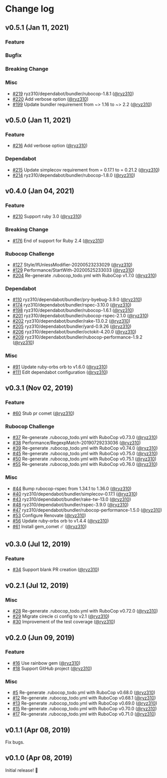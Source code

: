 # Change log

## v0.5.1 (Jan 11, 2021)

### Feature
### Bugfix
### Breaking Change
### Misc

* [#219](https://github.com/ryz310/pr_comet/pull/219) ryz310/dependabot/bundler/rubocop-1.8.1 ([@ryz310](https://github.com/ryz310))
* [#220](https://github.com/ryz310/pr_comet/pull/220) Add verbose option ([@ryz310](https://github.com/ryz310))
* [#199](https://github.com/ryz310/pr_comet/pull/199) Update bundler requirement from ~> 1.16 to ~> 2.2 ([@ryz310](https://github.com/ryz310))

## v0.5.0 (Jan 11, 2021)

### Feature

* [#216](https://github.com/ryz310/pr_comet/pull/216) Add verbose option ([@ryz310](https://github.com/ryz310))

### Dependabot

* [#215](https://github.com/ryz310/pr_comet/pull/215) Update simplecov requirement from = 0.17.1 to = 0.21.2 ([@ryz310](https://github.com/ryz310))
* [#214](https://github.com/ryz310/pr_comet/pull/214) ryz310/dependabot/bundler/rubocop-1.8.0 ([@ryz310](https://github.com/ryz310))

## v0.4.0 (Jan 04, 2021)

### Feature

* [#210](https://github.com/ryz310/pr_comet/pull/210) Support ruby 3.0 ([@ryz310](https://github.com/ryz310))

### Breaking Change

* [#176](https://github.com/ryz310/pr_comet/pull/176) End of support for Ruby 2.4 ([@ryz310](https://github.com/ryz310))

### Rubocop Challenge

* [#127](https://github.com/ryz310/pr_comet/pull/127) Style/IfUnlessModifier-20200523233029 ([@ryz310](https://github.com/ryz310))
* [#129](https://github.com/ryz310/pr_comet/pull/129) Performance/StartWith-20200525233033 ([@ryz310](https://github.com/ryz310))
* [#204](https://github.com/ryz310/pr_comet/pull/204) Re-generate .rubocop_todo.yml with RuboCop v1.7.0 ([@ryz310](https://github.com/ryz310))

### Dependabot

* [#110](https://github.com/ryz310/pr_comet/pull/110) ryz310/dependabot/bundler/pry-byebug-3.9.0 ([@ryz310](https://github.com/ryz310))
* [#174](https://github.com/ryz310/pr_comet/pull/174) ryz310/dependabot/bundler/rspec-3.10.0 ([@ryz310](https://github.com/ryz310))
* [#198](https://github.com/ryz310/pr_comet/pull/198) ryz310/dependabot/bundler/rubocop-1.6.1 ([@ryz310](https://github.com/ryz310))
* [#201](https://github.com/ryz310/pr_comet/pull/201) ryz310/dependabot/bundler/rubocop-rspec-2.1.0 ([@ryz310](https://github.com/ryz310))
* [#202](https://github.com/ryz310/pr_comet/pull/202) ryz310/dependabot/bundler/rake-13.0.2 ([@ryz310](https://github.com/ryz310))
* [#205](https://github.com/ryz310/pr_comet/pull/205) ryz310/dependabot/bundler/yard-0.9.26 ([@ryz310](https://github.com/ryz310))
* [#206](https://github.com/ryz310/pr_comet/pull/206) ryz310/dependabot/bundler/octokit-4.20.0 ([@ryz310](https://github.com/ryz310))
* [#209](https://github.com/ryz310/pr_comet/pull/209) ryz310/dependabot/bundler/rubocop-performance-1.9.2 ([@ryz310](https://github.com/ryz310))

### Misc

* [#91](https://github.com/ryz310/pr_comet/pull/91) Update ruby-orbs orb to v1.6.0 ([@ryz310](https://github.com/ryz310))
* [#111](https://github.com/ryz310/pr_comet/pull/111) Edit dependabot configuration ([@ryz310](https://github.com/ryz310))

## v0.3.1 (Nov 02, 2019)

### Feature

* [#60](https://github.com/ryz310/pr_comet/pull/60) Stub pr comet ([@ryz310](https://github.com/ryz310))

### Rubocop Challenge

* [#37](https://github.com/ryz310/pr_comet/pull/37) Re-generate .rubocop_todo.yml with RuboCop v0.73.0 ([@ryz310](https://github.com/ryz310))
* [#38](https://github.com/ryz310/pr_comet/pull/38) Performance/RegexpMatch-20190729233036 ([@ryz310](https://github.com/ryz310))
* [#39](https://github.com/ryz310/pr_comet/pull/39) Re-generate .rubocop_todo.yml with RuboCop v0.74.0 ([@ryz310](https://github.com/ryz310))
* [#45](https://github.com/ryz310/pr_comet/pull/45) Re-generate .rubocop_todo.yml with RuboCop v0.75.0 ([@ryz310](https://github.com/ryz310))
* [#50](https://github.com/ryz310/pr_comet/pull/50) Re-generate .rubocop_todo.yml with RuboCop v0.75.1 ([@ryz310](https://github.com/ryz310))
* [#55](https://github.com/ryz310/pr_comet/pull/55) Re-generate .rubocop_todo.yml with RuboCop v0.76.0 ([@ryz310](https://github.com/ryz310))

### Misc

* [#44](https://github.com/ryz310/pr_comet/pull/44) Bump rubocop-rspec from 1.34.1 to 1.36.0 ([@ryz310](https://github.com/ryz310))
* [#40](https://github.com/ryz310/pr_comet/pull/40) ryz310/dependabot/bundler/simplecov-0.17.1 ([@ryz310](https://github.com/ryz310))
* [#43](https://github.com/ryz310/pr_comet/pull/43) ryz310/dependabot/bundler/rake-tw-13.0 ([@ryz310](https://github.com/ryz310))
* [#48](https://github.com/ryz310/pr_comet/pull/48) ryz310/dependabot/bundler/rspec-3.9.0 ([@ryz310](https://github.com/ryz310))
* [#47](https://github.com/ryz310/pr_comet/pull/47) ryz310/dependabot/bundler/rubocop-performance-1.5.0 ([@ryz310](https://github.com/ryz310))
* [#53](https://github.com/ryz310/pr_comet/pull/53) Configure Renovate ([@ryz310](https://github.com/ryz310))
* [#56](https://github.com/ryz310/pr_comet/pull/56) Update ruby-orbs orb to v1.4.4 ([@ryz310](https://github.com/ryz310))
* [#61](https://github.com/ryz310/pr_comet/pull/61) Install gem_comet :comet: ([@ryz310](https://github.com/ryz310))

## v0.3.0 (Jul 12, 2019)

### Feature

* [#34](https://github.com/ryz310/pr_comet/pull/34) Support blank PR creation ([@ryz310](https://github.com/ryz310))

## v0.2.1 (Jul 12, 2019)

### Misc

* [#28](https://github.com/ryz310/pr_comet/pull/28) Re-generate .rubocop_todo.yml with RuboCop v0.72.0 ([@ryz310](https://github.com/ryz310))
* [#29](https://github.com/ryz310/pr_comet/pull/29) Migrate cirecle ci config to v2.1 ([@ryz310](https://github.com/ryz310))
* [#30](https://github.com/ryz310/pr_comet/pull/30) Improvement of the test coverage ([@ryz310](https://github.com/ryz310))

## v0.2.0 (Jun 09, 2019)

### Feature

* [#16](https://github.com/ryz310/pr_comet/pull/16) Use rainbow gem ([@ryz310](https://github.com/ryz310))
* [#18](https://github.com/ryz310/pr_comet/pull/18) Support GitHub project ([@ryz310](https://github.com/ryz310))

### Misc

* [#5](https://github.com/ryz310/pr_comet/pull/5) Re-generate .rubocop_todo.yml with RuboCop v0.68.0 ([@ryz310](https://github.com/ryz310))
* [#12](https://github.com/ryz310/pr_comet/pull/12) Re-generate .rubocop_todo.yml with RuboCop v0.68.1 ([@ryz310](https://github.com/ryz310))
* [#13](https://github.com/ryz310/pr_comet/pull/13) Re-generate .rubocop_todo.yml with RuboCop v0.69.0 ([@ryz310](https://github.com/ryz310))
* [#15](https://github.com/ryz310/pr_comet/pull/15) Re-generate .rubocop_todo.yml with RuboCop v0.70.0 ([@ryz310](https://github.com/ryz310))
* [#17](https://github.com/ryz310/pr_comet/pull/17) Re-generate .rubocop_todo.yml with RuboCop v0.71.0 ([@ryz310](https://github.com/ryz310))

## v0.1.1 (Apr 08, 2019)

Fix bugs.

## v0.1.0 (Apr 08, 2019)

Initial release! :rocket:
